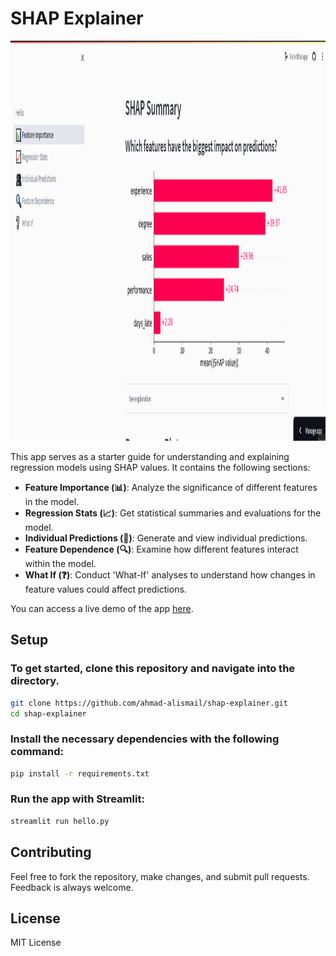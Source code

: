 # SHAP Explainer

<div style="text-align:center;"><img src="imgs/shap_explainer.gif" width="800" height="640"/></div>

This app serves as a starter guide for understanding and explaining regression models using SHAP values. 
It contains the following sections:

- **Feature Importance (📊)**: Analyze the significance of different features in the model.
- **Regression Stats (📈)**: Get statistical summaries and evaluations for the model.
- **Individual Predictions (👥)**: Generate and view individual predictions.
- **Feature Dependence (🔍)**: Examine how different features interact within the model.
- **What If (❓)**: Conduct 'What-If' analyses to understand how changes in feature values could affect predictions.

You can access a live demo of the app [here](https://shap-explainer.streamlit.app/).

## Setup

### To get started, clone this repository and navigate into the directory.

```bash
git clone https://github.com/ahmad-alismail/shap-explainer.git
cd shap-explainer
```

### Install the necessary dependencies with the following command:

```bash
pip install -r requirements.txt
```

### Run the app with Streamlit:

```bash
streamlit run hello.py
```

## Contributing

Feel free to fork the repository, make changes, and submit pull requests. Feedback is always welcome.

## License

MIT License